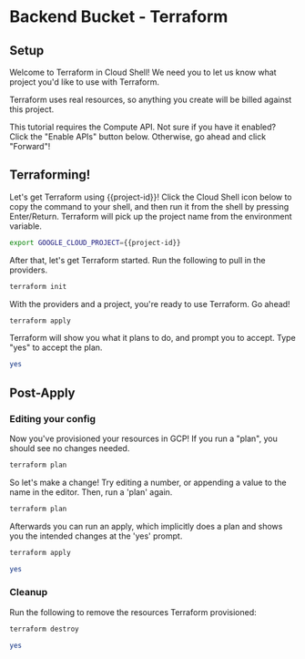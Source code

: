 # Backend Bucket - Terraform

## Setup

<walkthrough-author name="rileykarson@google.com" analyticsId="UA-125550242-1" tutorialName="bbdev" repositoryUrl="https://github.com/rileykarson/terraform-provider-google"></walkthrough-author>

Welcome to Terraform in Cloud Shell! We need you to let us know what project you'd like to use with Terraform.

<walkthrough-project-billing-setup permissions="compute.backendBuckets.create"></walkthrough-project-billing-setup>

Terraform uses real resources, so anything you create will be billed against this project.

This tutorial requires the Compute API. Not sure if you have it enabled? Click the "Enable APIs" button below.
Otherwise, go ahead and click "Forward"!

<walkthrough-enable-apis apis="compute.googleapis.com"></walkthrough-enable-apis>

## Terraforming!

Let's get Terraform using {{project-id}}! Click the Cloud Shell icon below to copy the command
to your shell, and then run it from the shell by pressing Enter/Return. Terraform will pick up
the project name from the environment variable.

```bash
export GOOGLE_CLOUD_PROJECT={{project-id}}
```

After that, let's get Terraform started. Run the following to pull in the providers.

```bash
terraform init
```

With the providers and a project, you're ready to use Terraform. Go ahead!

```bash
terraform apply
```

Terraform will show you what it plans to do, and prompt you to accept. Type "yes" to accept the plan.

```bash
yes
```


## Post-Apply

### Editing your config

Now you've provisioned your resources in GCP! If you run a "plan", you should see no changes needed.

```bash
terraform plan
```

So let's make a change! Try editing a number, or appending a value to the name in the editor. Then,
run a 'plan' again.

```bash
terraform plan
```

Afterwards you can run an apply, which implicitly does a plan and shows you the intended changes
at the 'yes' prompt.

```bash
terraform apply
```

```bash
yes
```

### Cleanup

Run the following to remove the resources Terraform provisioned:

```bash
terraform destroy
```
```bash
yes
```
